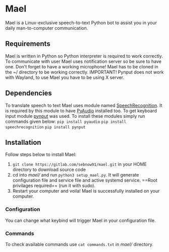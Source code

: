 # Mael
Mael is a Linux-exclusive speech-to-text Python bot to assist you in your daily man-to-computer communication. 

## Requirements
Mael is written in Python so Python interpreter is required to work correctly. To communicate with user Mael uses
notification server so be sure to have one. Don't forget to have a working microphone!
Mael has to be cloned in the ~/ directory to be working correctly.
IMPORTANT! Pynput does not work with Wayland, to use Mael you have to be using X server.

## Dependencies
To translate speech to text Mael uses module named [SpeechRecognition](https://pypi.org/project/SpeechRecognition/).
It is required by this module to have [PyAudio](https://pypi.org/project/PyAudio/) installed too.
To get keyboard input module [pynput](https://pypi.org/project/pynput/) was used.
To install these modules simply run commands given below:
`pip install pyaudio`
`pip install speechrecognition`
`pip install pynput`

## Installation
Follow steps below to install Mael:
1. `git clone https://gitlab.com/sebnow91/mael.git` in your HOME directory to download source code
2. cd into *mael/* and run `python3 setup_mael.py`. It will generate configuration file and service file and active systemd service.
==Root privilages required== (run it with sudo).
3. Restart your computer and voila! Mael is successfully installed on your computer.

### Configuration
You can change  what keybind will trigger Mael in your configuration file.

### Commands
To check available commands use `cat commands.txt` in *mael/* directory.
